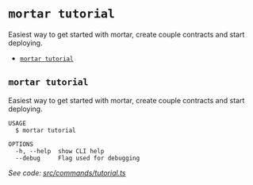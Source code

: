 `mortar tutorial`
=================

Easiest way to get started with mortar, create couple contracts and start deploying.

* [`mortar tutorial`](#mortar-tutorial)

## `mortar tutorial`

Easiest way to get started with mortar, create couple contracts and start deploying.

```
USAGE
  $ mortar tutorial

OPTIONS
  -h, --help  show CLI help
  --debug     Flag used for debugging
```

_See code: [src/commands/tutorial.ts](https://github.com/Tenderly/mortar-tenderly/blob/main/src/commands/tutorial.ts)_
